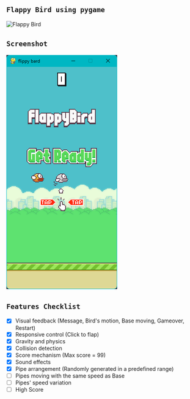## `Flappy Bird using pygame`

![Flappy Bird](icon.ico)

## `Screenshot`

![Alt text](screenshot.png)

## `Features Checklist`

- [x] Visual feedback (Message, Bird's motion, Base moving, Gameover, Restart)
- [x] Responsive control (Click to flap)
- [x] Gravity and physics
- [x] Collision detection 
- [x] Score mechanism (Max score = 99)
- [x] Sound effects
- [x] Pipe arrangement (Randomly generated in a predefined range)
- [ ] Pipes moving with the same speed as Base
- [ ] Pipes' speed variation
- [ ] High Score